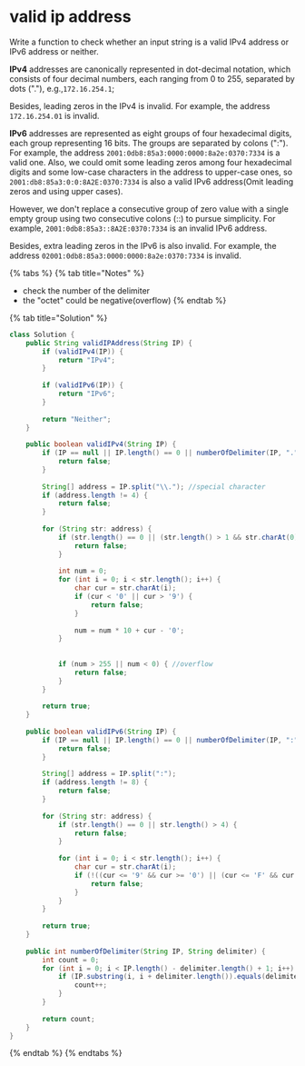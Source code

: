 # valid ip address

Write a function to check whether an input string is a valid IPv4 address or IPv6 address or neither.

**IPv4** addresses are canonically represented in dot-decimal notation, which consists of four decimal numbers, each ranging from 0 to 255, separated by dots \("."\), e.g.,`172.16.254.1`;

Besides, leading zeros in the IPv4 is invalid. For example, the address `172.16.254.01` is invalid.

**IPv6** addresses are represented as eight groups of four hexadecimal digits, each group representing 16 bits. The groups are separated by colons \(":"\). For example, the address `2001:0db8:85a3:0000:0000:8a2e:0370:7334` is a valid one. Also, we could omit some leading zeros among four hexadecimal digits and some low-case characters in the address to upper-case ones, so `2001:db8:85a3:0:0:8A2E:0370:7334` is also a valid IPv6 address\(Omit leading zeros and using upper cases\).

However, we don't replace a consecutive group of zero value with a single empty group using two consecutive colons \(::\) to pursue simplicity. For example, `2001:0db8:85a3::8A2E:0370:7334` is an invalid IPv6 address.

Besides, extra leading zeros in the IPv6 is also invalid. For example, the address `02001:0db8:85a3:0000:0000:8a2e:0370:7334` is invalid.

{% tabs %}
{% tab title="Notes" %}
* check the number of the delimiter
* the "octet" could be negative\(overflow\)
{% endtab %}

{% tab title="Solution" %}
```java
class Solution {
    public String validIPAddress(String IP) {
        if (validIPv4(IP)) {
            return "IPv4";
        }
        
        if (validIPv6(IP)) {
            return "IPv6";
        }
        
        return "Neither";
    }
    
    public boolean validIPv4(String IP) {
        if (IP == null || IP.length() == 0 || numberOfDelimiter(IP, ".") != 3) {
            return false;
        }
        
        String[] address = IP.split("\\."); //special character
        if (address.length != 4) {
            return false;
        }
        
        for (String str: address) {
            if (str.length() == 0 || (str.length() > 1 && str.charAt(0) == '0')) {
                return false;
            }
            
            int num = 0;
            for (int i = 0; i < str.length(); i++) {
                char cur = str.charAt(i);
                if (cur < '0' || cur > '9') {
                    return false;
                }
                
                num = num * 10 + cur - '0';
            }
            
            
            if (num > 255 || num < 0) { //overflow
                return false;
            }
        }
        
        return true;
    }
    
    public boolean validIPv6(String IP) {
        if (IP == null || IP.length() == 0 || numberOfDelimiter(IP, ":") != 7) {
            return false;
        }
        
        String[] address = IP.split(":");
        if (address.length != 8) {
            return false;
        }
        
        for (String str: address) {
            if (str.length() == 0 || str.length() > 4) {
                return false;
            }
            
            for (int i = 0; i < str.length(); i++) {
                char cur = str.charAt(i);
                if (!((cur <= '9' && cur >= '0') || (cur <= 'F' && cur >= 'A') || (cur <= 'f' && cur >= 'a'))) {
                    return false;
                }
            }
        }
        
        return true;
    }
    
    public int numberOfDelimiter(String IP, String delimiter) {
        int count = 0;
        for (int i = 0; i < IP.length() - delimiter.length() + 1; i++) {
            if (IP.substring(i, i + delimiter.length()).equals(delimiter)) {
                count++;
            }
        }
        
        return count;
    }
}
```
{% endtab %}
{% endtabs %}

